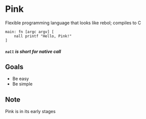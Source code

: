 # Pink

Flexible programming language that looks like rebol; compiles to C 

```red
main: fn [argc argv] [
    nall printf "Hello, Pink!"
]
```
##### `nall` is short for native call

## Goals

* Be easy
* Be simple

## **Note**

Pink is in its early stages
